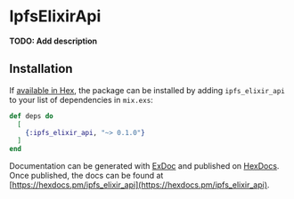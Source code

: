 # IpfsElixirApi

**TODO: Add description**

## Installation

If [available in Hex](https://hex.pm/docs/publish), the package can be installed
by adding `ipfs_elixir_api` to your list of dependencies in `mix.exs`:

```elixir
def deps do
  [
    {:ipfs_elixir_api, "~> 0.1.0"}
  ]
end
```

Documentation can be generated with [ExDoc](https://github.com/elixir-lang/ex_doc)
and published on [HexDocs](https://hexdocs.pm). Once published, the docs can
be found at [https://hexdocs.pm/ipfs_elixir_api](https://hexdocs.pm/ipfs_elixir_api).

